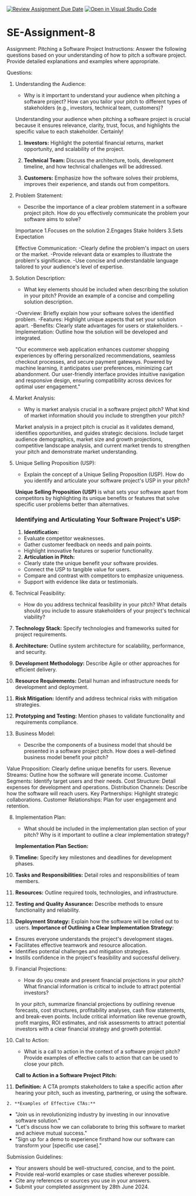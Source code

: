 [![Review Assignment Due Date](https://classroom.github.com/assets/deadline-readme-button-22041afd0340ce965d47ae6ef1cefeee28c7c493a6346c4f15d667ab976d596c.svg)](https://classroom.github.com/a/4bgukiqw)
[![Open in Visual Studio Code](https://classroom.github.com/assets/open-in-vscode-2e0aaae1b6195c2367325f4f02e2d04e9abb55f0b24a779b69b11b9e10269abc.svg)](https://classroom.github.com/online_ide?assignment_repo_id=15357151&assignment_repo_type=AssignmentRepo)
# SE-Assignment-8
 Assignment: Pitching a Software Project
 Instructions:
Answer the following questions based on your understanding of how to pitch a software project. Provide detailed explanations and examples where appropriate.

 Questions:

1. Understanding the Audience:
   - Why is it important to understand your audience when pitching a software project? How can you tailor your pitch to different types of stakeholders (e.g., investors, technical team, customers)?

   Understanding your audience when pitching a software project is crucial because it ensures relevance, clarity, trust, focus, and highlights the specific value to each stakeholder.
   Certainly!

   1. **Investors:**
   Highlight the potential financial returns, market opportunity, and scalability of the project.

   2. **Technical Team:**
    Discuss the architecture, tools, development timeline, and how technical challenges will be addressed.

   3. **Customers:**
    Emphasize how the software solves their problems, improves their experience, and stands out from competitors.
      

2. Problem Statement:
   - Describe the importance of a clear problem statement in a software project pitch. How do you effectively communicate the problem your software aims to solve?

   Importance
   1.Focuses on the solution
   2.Engages Stake holders
   3.Sets Expectation

   Effective Communication:
   -Clearly define the problem's impact on users or the market.
   -Provide relevant data or examples to illustrate the problem's significance.
   -Use concise and understandable language tailored to your audience's level of expertise.

3. Solution Description:
   - What key elements should be included when describing the solution in your pitch? Provide an example of a concise and compelling solution description.

   -Overview: Briefly explain how your software solves the identified problem.
   -Features: Highlight unique aspects that set your solution apart.
   -Benefits: Clearly state advantages for users or stakeholders.
   -Implementation: Outline how the solution will be developed and integrated.

   "Our ecommerce web application enhances customer shopping experiences by offering personalized recommendations, seamless checkout processes, and secure payment gateways. Powered by machine learning, it anticipates user preferences, minimizing cart abandonment. Our user-friendly interface provides intuitive navigation and responsive design, ensuring compatibility across devices for optimal user engagement."

4. Market Analysis:
   - Why is market analysis crucial in a software project pitch? What kind of market information should you include to strengthen your pitch?

   Market analysis in a project pitch is crucial as it validates demand, identifies opportunities, and guides strategic decisions. Include target audience demographics, market size and growth projections, competitive landscape analysis, and current market trends to strengthen your pitch and demonstrate market understanding.

5. Unique Selling Proposition (USP):
   - Explain the concept of a Unique Selling Proposition (USP). How do you identify and articulate your software project's USP in your pitch?

   **Unique Selling Proposition (USP)** is what sets your software apart from competitors by highlighting its unique benefits or features that solve specific user problems better than alternatives.

   ### Identifying and Articulating Your Software Project's USP:

   1. **Identification:**
   - Evaluate competitor weaknesses.
   - Gather customer feedback on needs and pain points.
   - Highlight innovative features or superior functionality.

   2. **Articulation in Pitch:**
   - Clearly state the unique benefit your software provides.
   - Connect the USP to tangible value for users.
   - Compare and contrast with competitors to emphasize uniqueness.
   - Support with evidence like data or testimonials.


6. Technical Feasibility:
   - How do you address technical feasibility in your pitch? What details should you include to assure stakeholders of your project's technical viability?

  1. **Technology Stack:** Specify technologies and frameworks suited for project requirements.
   
  2. **Architecture:** Outline system architecture for scalability, performance, and security.

  3. **Development Methodology:** Describe Agile or other approaches for efficient delivery.

  4. **Resource Requirements:** Detail human and infrastructure needs for development and deployment.

  5. **Risk Mitigation:** Identify and address technical risks with mitigation strategies.

  6. **Prototyping and Testing:** Mention phases to validate functionality and requirements compliance.

7. Business Model:
   - Describe the components of a business model that should be presented in a software project pitch. How does a well-defined business model benefit your pitch?

  Value Proposition: Clearly define unique benefits for users.
  Revenue Streams: Outline how the software will generate income.
  Customer Segments: Identify target users and their needs.
  Cost Structure: Detail expenses for development and operations.
  Distribution Channels: Describe how the software will reach users.
  Key Partnerships: Highlight strategic collaborations.
  Customer Relationships: Plan for user engagement and retention.

8. Implementation Plan:
   - What should be included in the implementation plan section of your pitch? Why is it important to outline a clear implementation strategy?

   **Implementation Plan Section:**

  1. **Timeline:** Specify key milestones and deadlines for development phases.
  2. **Tasks and Responsibilities:** Detail roles and responsibilities of team members.
  3. **Resources:** Outline required tools, technologies, and infrastructure.
  4. **Testing and Quality Assurance:** Describe methods to ensure functionality and reliability.
  5. **Deployment Strategy:** Explain how the software will be rolled out to users.
  **Importance of Outlining a Clear Implementation Strategy:**
  - Ensures everyone understands the project's development stages.
  - Facilitates effective teamwork and resource allocation.
  - Identifies potential challenges and mitigation strategies.
  -  Instills confidence in the project's feasibility and successful delivery.



9. Financial Projections:
   - How do you create and present financial projections in your pitch? What financial information is critical to include to attract potential investors?

   In your pitch, summarize financial projections by outlining revenue forecasts, cost structures, profitability analyses, cash flow statements, and break-even points. Include critical information like revenue growth, profit margins, ROI estimates, and risk assessments to attract potential investors with a clear financial strategy and growth potential.

10. Call to Action:
    - What is a call to action in the context of a software project pitch? Provide examples of effective calls to action that can be used to close your pitch.

    **Call to Action in a Software Project Pitch:**

   1. **Definition:** A CTA prompts stakeholders to take a specific action after hearing your pitch, such as investing, partnering, or using the software.

    2. **Examples of Effective CTAs:**
   - "Join us in revolutionizing industry by investing in our innovative software solution."
   - "Let's discuss how we can collaborate to bring this software to market and achieve mutual success."
   - "Sign up for a demo to experience firsthand how our software can transform your [specific use case]."

 Submission Guidelines:
- Your answers should be well-structured, concise, and to the point.
- Provide real-world examples or case studies wherever possible.
- Cite any references or sources you use in your answers.
- Submit your completed assignment by 28th June 2024.


